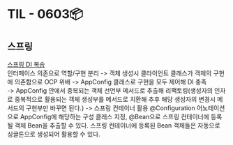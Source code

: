 # TIL - 0603📦

## 스프링
<a href="./di">스프링 DI 복습</a><br>
인터페이스 의존으로 역할/구현 분리 -> 객체 생성시 클라이언트 클래스가 객체의 구현에 의존함으로 OCP 위배 -> AppConfig 클래스로 구현을 모두 제어해 DI 충족  
-> AppConfig 안에서 중복되는 객체 선언부 메서드로 추출해 리팩토링(생성자의 인자로 중복적으로 활용되는 객체 생성부를 메서드로 치환해 추후 해당 생성자의 변경시 메서드의 구현부만 바꾸면 된다.) -> 스프링 컨테이너 활용 @Configuration 어노테이션으로 AppConfig에 해당하는 구성 클래스 지정, @Bean으로 스프링 컨테이너에 등록될 객체 Bean을 추출할 수 있다. 스프링 컨테이너에 등록된 Bean 객체들은 자동으로 싱글톤으로 생성되어 활용할 수 있다.
